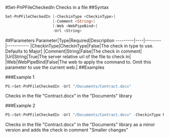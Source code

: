 #Set-PnPFileCheckedIn
Checks in a file
##Syntax
```powershell
Set-PnPFileCheckedIn [-CheckinType <CheckinType>]
                     [-Comment <String>]
                     [-Web <WebPipeBind>]
                     -Url <String>
```


##Parameters
Parameter|Type|Required|Description
---------|----|--------|-----------
|CheckinType|CheckinType|False|The check in type to use. Defaults to Major|
|Comment|String|False|The check in comment|
|Url|String|True|The server relative url of the file to check in|
|Web|WebPipeBind|False|The web to apply the command to. Omit this parameter to use the current web.|
##Examples

###Example 1
```powershell
PS:>Set-PnPFileCheckedIn -Url "/Documents/Contract.docx"
```
Checks in the file "Contract.docx" in the "Documents" library

###Example 2
```powershell
PS:>Set-PnPFileCheckedIn -Url "/Documents/Contract.docx" -CheckinType MinorCheckin -Comment "Smaller changes"
```
Checks in the file "Contract.docx" in the "Documents" library as a minor version and adds the check in comment "Smaller changes"
